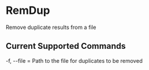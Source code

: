 # RemDup
Remove duplicate results from a file

## Current Supported Commands
-f, --file = Path to the file for duplicates to be removed
